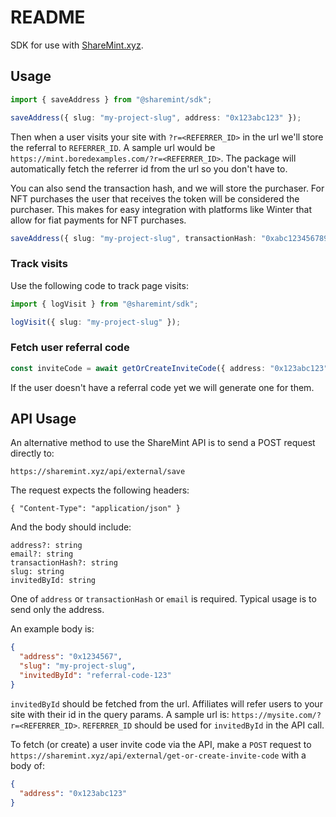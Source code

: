 # README

SDK for use with [ShareMint.xyz](https://sharemint.xyz).

## Usage

```ts
import { saveAddress } from "@sharemint/sdk";

saveAddress({ slug: "my-project-slug", address: "0x123abc123" });
```

Then when a user visits your site with `?r=<REFERRER_ID>` in the url we'll store the referral to `REFERRER_ID`. A sample url would be `https://mint.boredexamples.com/?r=<REFERRER_ID>`. The package will automatically fetch the referrer id from the url so you don't have to.

You can also send the transaction hash, and we will store the purchaser. For NFT purchases the user that receives the token will be considered the purchaser. This makes for easy integration with platforms like Winter that allow for fiat payments for NFT purchases.

```ts
saveAddress({ slug: "my-project-slug", transactionHash: "0xabc123456789" });
```

### Track visits

Use the following code to track page visits:

```ts
import { logVisit } from "@sharemint/sdk";

logVisit({ slug: "my-project-slug" });
```

### Fetch user referral code

```ts
const inviteCode = await getOrCreateInviteCode({ address: "0x123abc123" });
```

If the user doesn't have a referral code yet we will generate one for them.

## API Usage

An alternative method to use the ShareMint API is to send a POST request directly to:

`https://sharemint.xyz/api/external/save`

The request expects the following headers:

```
{ "Content-Type": "application/json" }
```

And the body should include:

```
address?: string
email?: string
transactionHash?: string
slug: string
invitedById: string
```

One of `address` or `transactionHash` or `email` is required. Typical usage is to send only the address.

An example body is:

```json
{
  "address": "0x1234567",
  "slug": "my-project-slug",
  "invitedById": "referral-code-123"
}
```

`invitedById` should be fetched from the url. Affiliates will refer users to your site with their id in the query params. A sample url is: `https://mysite.com/?r=<REFERRER_ID>`. `REFERRER_ID` should be used for `invitedById` in the API call.

To fetch (or create) a user invite code via the API, make a `POST` request to `https://sharemint.xyz/api/external/get-or-create-invite-code` with a body of:

```json
{
  "address": "0x123abc123"
}
```
